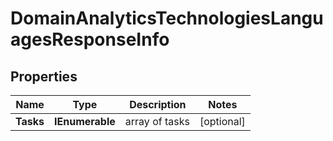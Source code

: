 # DomainAnalyticsTechnologiesLanguagesResponseInfo


## Properties

| Name | Type | Description | Notes |
|------------ | ------------- | ------------- | -------------|
**Tasks** | **IEnumerable<DomainAnalyticsTechnologiesLanguagesTaskInfo>** | array of tasks |[optional]|